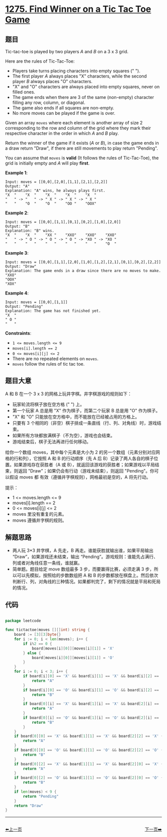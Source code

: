 # [1275. Find Winner on a Tic Tac Toe Game](https://leetcode.com/problems/find-winner-on-a-tic-tac-toe-game/)


## 题目

Tic-tac-toe is played by two players *A* and *B* on a 3 x 3 grid.

Here are the rules of Tic-Tac-Toe:

- Players take turns placing characters into empty squares (" ").
- The first player *A* always places "X" characters, while the second player *B* always places "O" characters.
- "X" and "O" characters are always placed into empty squares, never on filled ones.
- The game ends when there are 3 of the same (non-empty) character filling any row, column, or diagonal.
- The game also ends if all squares are non-empty.
- No more moves can be played if the game is over.

Given an array `moves` where each element is another array of size 2 corresponding to the row and column of the grid where they mark their respective character in the order in which *A* and *B* play.

Return the winner of the game if it exists (*A* or *B*), in case the game ends in a draw return "Draw", if there are still movements to play return "Pending".

You can assume that `moves` is **valid** (It follows the rules of Tic-Tac-Toe), the grid is initially empty and *A* will play **first**.

**Example 1**:

```
Input: moves = [[0,0],[2,0],[1,1],[2,1],[2,2]]
Output: "A"
Explanation: "A" wins, he always plays first.
"X  "    "X  "    "X  "    "X  "    "X  "
"   " -> "   " -> " X " -> " X " -> " X "
"   "    "O  "    "O  "    "OO "    "OOX"

```

**Example 2**:

```
Input: moves = [[0,0],[1,1],[0,1],[0,2],[1,0],[2,0]]
Output: "B"
Explanation: "B" wins.
"X  "    "X  "    "XX "    "XXO"    "XXO"    "XXO"
"   " -> " O " -> " O " -> " O " -> "XO " -> "XO " 
"   "    "   "    "   "    "   "    "   "    "O  "

```

**Example 3**:

```
Input: moves = [[0,0],[1,1],[2,0],[1,0],[1,2],[2,1],[0,1],[0,2],[2,2]]
Output: "Draw"
Explanation: The game ends in a draw since there are no moves to make.
"XXO"
"OOX"
"XOX"

```

**Example 4**:

```
Input: moves = [[0,0],[1,1]]
Output: "Pending"
Explanation: The game has not finished yet.
"X  "
" O "
"   "

```

**Constraints**:

- `1 <= moves.length <= 9`
- `moves[i].length == 2`
- `0 <= moves[i][j] <= 2`
- There are no repeated elements on `moves`.
- `moves` follow the rules of tic tac toe.


## 题目大意

A 和 B 在一个 3 x 3 的网格上玩井字棋。井字棋游戏的规则如下：

- 玩家轮流将棋子放在空方格 (" ") 上。
- 第一个玩家 A 总是用 "X" 作为棋子，而第二个玩家 B 总是用 "O" 作为棋子。
- "X" 和 "O" 只能放在空方格中，而不能放在已经被占用的方格上。
- 只要有 3 个相同的（非空）棋子排成一条直线（行、列、对角线）时，游戏结束。
- 如果所有方块都放满棋子（不为空），游戏也会结束。
- 游戏结束后，棋子无法再进行任何移动。

给你一个数组 moves，其中每个元素是大小为 2 的另一个数组（元素分别对应网格的行和列），它按照 A 和 B 的行动顺序（先 A 后 B）记录了两人各自的棋子位置。如果游戏存在获胜者（A 或 B），就返回该游戏的获胜者；如果游戏以平局结束，则返回 "Draw"；如果仍会有行动（游戏未结束），则返回 "Pending"。你可以假设 moves 都 有效（遵循井字棋规则），网格最初是空的，A 将先行动。

提示：

- 1 <= moves.length <= 9
- moves[i].length == 2
- 0 <= moves[i][j] <= 2
- moves 里没有重复的元素。
- moves 遵循井字棋的规则。


## 解题思路

- 两人玩 3*3 井字棋，A 先走，B 再走。谁能获胜就输出谁，如果平局输出 “Draw”，如果游戏还未结束，输出 “Pending”。游戏规则：谁能先占满行、列或者对角线任意一条线，谁就赢。
- 简单题。题目给定 move 数组最多 3 步，而要赢得比赛，必须走满 3 步，所以可以先模拟，按照给的步数数组把 A 和 B 的步数都放在棋盘上。然后依次判断行、列，对角线的三种情况。如果都判完了，剩下的情况就是平局和死局的情况。

## 代码

```go

package leetcode

func tictactoe(moves [][]int) string {
	board := [3][3]byte{}
	for i := 0; i < len(moves); i++ {
		if i%2 == 0 {
			board[moves[i][0]][moves[i][1]] = 'X'
		} else {
			board[moves[i][0]][moves[i][1]] = 'O'
		}
	}
	for i := 0; i < 3; i++ {
		if board[i][0] == 'X' && board[i][1] == 'X' && board[i][2] == 'X' {
			return "A"
		}
		if board[i][0] == 'O' && board[i][1] == 'O' && board[i][2] == 'O' {
			return "B"
		}
		if board[0][i] == 'X' && board[1][i] == 'X' && board[2][i] == 'X' {
			return "A"
		}
		if board[0][i] == 'O' && board[1][i] == 'O' && board[2][i] == 'O' {
			return "B"
		}
	}
	if board[0][0] == 'X' && board[1][1] == 'X' && board[2][2] == 'X' {
		return "A"
	}
	if board[0][0] == 'O' && board[1][1] == 'O' && board[2][2] == 'O' {
		return "B"
	}
	if board[0][2] == 'X' && board[1][1] == 'X' && board[2][0] == 'X' {
		return "A"
	}
	if board[0][2] == 'O' && board[1][1] == 'O' && board[2][0] == 'O' {
		return "B"
	}
	if len(moves) < 9 {
		return "Pending"
	}
	return "Draw"
}

```


----------------------------------------------
<div style="display: flex;justify-content: space-between;align-items: center;">
<p><a href="https://books.halfrost.com/leetcode/ChapterFour/1200~1299/1268.Search-Suggestions-System/">⬅️上一页</a></p>
<p><a href="https://books.halfrost.com/leetcode/ChapterFour/1200~1299/1281.Subtract-the-Product-and-Sum-of-Digits-of-an-Integer/">下一页➡️</a></p>
</div>
